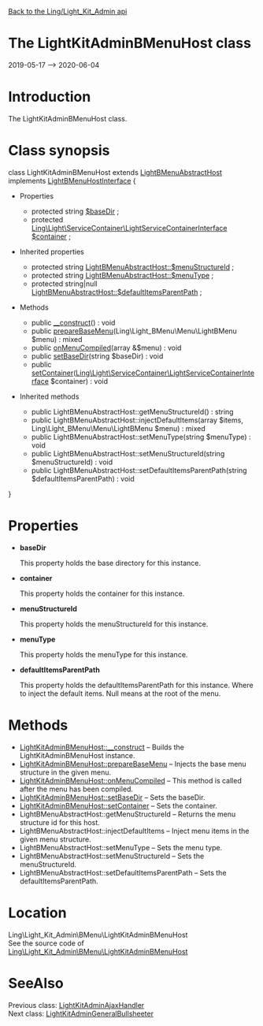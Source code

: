 [Back to the Ling/Light_Kit_Admin api](https://github.com/lingtalfi/Light_Kit_Admin/blob/master/doc/api/Ling/Light_Kit_Admin.md)



The LightKitAdminBMenuHost class
================
2019-05-17 --> 2020-06-04






Introduction
============

The LightKitAdminBMenuHost class.



Class synopsis
==============


class <span class="pl-k">LightKitAdminBMenuHost</span> extends [LightBMenuAbstractHost](https://github.com/lingtalfi/Light_BMenu/blob/master/doc/api/Ling/Light_BMenu/Host/LightBMenuAbstractHost.md) implements [LightBMenuHostInterface](https://github.com/lingtalfi/Light_BMenu/blob/master/doc/api/Ling/Light_BMenu/Host/LightBMenuHostInterface.md) {

- Properties
    - protected string [$baseDir](#property-baseDir) ;
    - protected [Ling\Light\ServiceContainer\LightServiceContainerInterface](https://github.com/lingtalfi/Light/blob/master/doc/api/Ling/Light/ServiceContainer/LightServiceContainerInterface.md) [$container](#property-container) ;

- Inherited properties
    - protected string [LightBMenuAbstractHost::$menuStructureId](#property-menuStructureId) ;
    - protected string [LightBMenuAbstractHost::$menuType](#property-menuType) ;
    - protected string|null [LightBMenuAbstractHost::$defaultItemsParentPath](#property-defaultItemsParentPath) ;

- Methods
    - public [__construct](https://github.com/lingtalfi/Light_Kit_Admin/blob/master/doc/api/Ling/Light_Kit_Admin/BMenu/LightKitAdminBMenuHost/__construct.md)() : void
    - public [prepareBaseMenu](https://github.com/lingtalfi/Light_Kit_Admin/blob/master/doc/api/Ling/Light_Kit_Admin/BMenu/LightKitAdminBMenuHost/prepareBaseMenu.md)(Ling\Light_BMenu\Menu\LightBMenu $menu) : mixed
    - public [onMenuCompiled](https://github.com/lingtalfi/Light_Kit_Admin/blob/master/doc/api/Ling/Light_Kit_Admin/BMenu/LightKitAdminBMenuHost/onMenuCompiled.md)(array &$menu) : void
    - public [setBaseDir](https://github.com/lingtalfi/Light_Kit_Admin/blob/master/doc/api/Ling/Light_Kit_Admin/BMenu/LightKitAdminBMenuHost/setBaseDir.md)(string $baseDir) : void
    - public [setContainer](https://github.com/lingtalfi/Light_Kit_Admin/blob/master/doc/api/Ling/Light_Kit_Admin/BMenu/LightKitAdminBMenuHost/setContainer.md)([Ling\Light\ServiceContainer\LightServiceContainerInterface](https://github.com/lingtalfi/Light/blob/master/doc/api/Ling/Light/ServiceContainer/LightServiceContainerInterface.md) $container) : void

- Inherited methods
    - public LightBMenuAbstractHost::getMenuStructureId() : string
    - public LightBMenuAbstractHost::injectDefaultItems(array $items, Ling\Light_BMenu\Menu\LightBMenu $menu) : mixed
    - public LightBMenuAbstractHost::setMenuType(string $menuType) : void
    - public LightBMenuAbstractHost::setMenuStructureId(string $menuStructureId) : void
    - public LightBMenuAbstractHost::setDefaultItemsParentPath(string $defaultItemsParentPath) : void

}




Properties
=============

- <span id="property-baseDir"><b>baseDir</b></span>

    This property holds the base directory for this instance.
    
    

- <span id="property-container"><b>container</b></span>

    This property holds the container for this instance.
    
    

- <span id="property-menuStructureId"><b>menuStructureId</b></span>

    This property holds the menuStructureId for this instance.
    
    

- <span id="property-menuType"><b>menuType</b></span>

    This property holds the menuType for this instance.
    
    

- <span id="property-defaultItemsParentPath"><b>defaultItemsParentPath</b></span>

    This property holds the defaultItemsParentPath for this instance.
    Where to inject the default items.
    Null means at the root of the menu.
    
    



Methods
==============

- [LightKitAdminBMenuHost::__construct](https://github.com/lingtalfi/Light_Kit_Admin/blob/master/doc/api/Ling/Light_Kit_Admin/BMenu/LightKitAdminBMenuHost/__construct.md) &ndash; Builds the LightKitAdminBMenuHost instance.
- [LightKitAdminBMenuHost::prepareBaseMenu](https://github.com/lingtalfi/Light_Kit_Admin/blob/master/doc/api/Ling/Light_Kit_Admin/BMenu/LightKitAdminBMenuHost/prepareBaseMenu.md) &ndash; Injects the base menu structure in the given menu.
- [LightKitAdminBMenuHost::onMenuCompiled](https://github.com/lingtalfi/Light_Kit_Admin/blob/master/doc/api/Ling/Light_Kit_Admin/BMenu/LightKitAdminBMenuHost/onMenuCompiled.md) &ndash; This method is called after the menu has been compiled.
- [LightKitAdminBMenuHost::setBaseDir](https://github.com/lingtalfi/Light_Kit_Admin/blob/master/doc/api/Ling/Light_Kit_Admin/BMenu/LightKitAdminBMenuHost/setBaseDir.md) &ndash; Sets the baseDir.
- [LightKitAdminBMenuHost::setContainer](https://github.com/lingtalfi/Light_Kit_Admin/blob/master/doc/api/Ling/Light_Kit_Admin/BMenu/LightKitAdminBMenuHost/setContainer.md) &ndash; Sets the container.
- LightBMenuAbstractHost::getMenuStructureId &ndash; Returns the menu structure id for this host.
- LightBMenuAbstractHost::injectDefaultItems &ndash; Inject menu items in the given menu structure.
- LightBMenuAbstractHost::setMenuType &ndash; Sets the menu type.
- LightBMenuAbstractHost::setMenuStructureId &ndash; Sets the menuStructureId.
- LightBMenuAbstractHost::setDefaultItemsParentPath &ndash; Sets the defaultItemsParentPath.





Location
=============
Ling\Light_Kit_Admin\BMenu\LightKitAdminBMenuHost<br>
See the source code of [Ling\Light_Kit_Admin\BMenu\LightKitAdminBMenuHost](https://github.com/lingtalfi/Light_Kit_Admin/blob/master/BMenu/LightKitAdminBMenuHost.php)



SeeAlso
==============
Previous class: [LightKitAdminAjaxHandler](https://github.com/lingtalfi/Light_Kit_Admin/blob/master/doc/api/Ling/Light_Kit_Admin/AjaxHandler/LightKitAdminAjaxHandler.md)<br>Next class: [LightKitAdminGeneralBullsheeter](https://github.com/lingtalfi/Light_Kit_Admin/blob/master/doc/api/Ling/Light_Kit_Admin/Bullsheet/LightKitAdminGeneralBullsheeter.md)<br>

